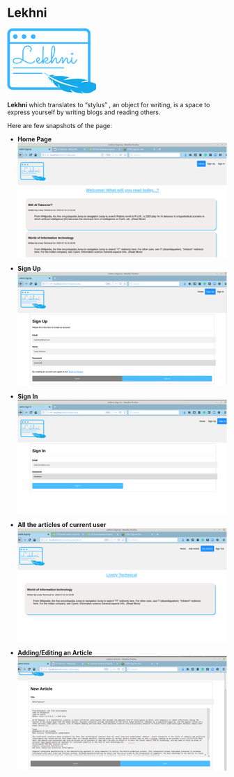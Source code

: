 # Lekhni
<img src="files/logo.png" height="150px"> 

**Lekhni** which translates to “stylus” , an object for writing, is a space to express yourself by writing blogs and reading others.

Here are few snapshots of the page:

* **Home Page**
  ![home-page](/files/screenshots/home_before_login.png)

* **Sign Up**
  ![home-page](/files/screenshots/signup.png)

* **Sign In**
  ![home-page](/files/screenshots/signin.png)

* **All the articles of current user**
  ![home-page](/files/screenshots/author_page.png)

* **Adding/Editing an Article**
  ![home-page](/files/screenshots/add_article.png)
